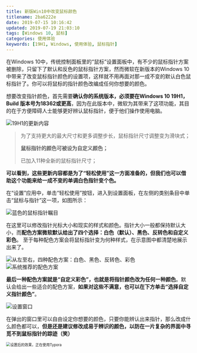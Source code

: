 ```yaml
---
title: 新版Win10中改变鼠标颜色
titlename: 2ba6222e
date: 2019-07-15 10:16:42
updated: 2019-07-19 21:03:10
tags: [Windows 10, 鼠标]
categories: 使用体验
keywords: [19H1, Windows, 使用体验, 鼠标指针]
---
```


在Windows 10中，传统控制面板里的“鼠标”设置面板中，有不少的鼠标指针方案被删除，只留下了默认和反色的鼠标指针方案，然而微软在新版本的Windows 10中带来了改变鼠标指针颜色的设置项，这样就不用再面对那一成不变的默认白色鼠标指针了。你可以将鼠标的指针颜色改编成任何你想要的颜色。<!--more-->  

想要改变指针颜色，首先需要**确认你的系统版本，必须要在Windows 10 19H1，Build 版本号为18362或更高**，因为在此版本中，微软为其带来了这项功能，其目的在于方便障碍人士能够更好辨认鼠标指针，便于他们操作使用电脑。  

![19H1的更新内容](https://i.loli.net/2019/07/15/5d2bfc6722fca48173.png)

> 为了支持更大的最大尺寸和更多调整步长，鼠标指针尺寸调整变为滑块式；  
>
> **鼠标指针的颜色可被设为自定义颜色；**  
>
> 已加入11种全新的鼠标指针尺寸；

**可以看到，这些更新内容都是为了“轻松使用”这一方面准备的，但我们也可以借助这个功能来给一成不变的单调白色指针变个色。**  

在“设置”应用中，单击“轻松使用”按钮，进入到设置面板，在左侧的类别条目中单击“鼠标与指针”这一项，如图所示：  

![蓝色的鼠标指针瞩目](https://i.loli.net/2019/07/15/5d2bfc68b796579674.png)  

在这里可以修改指针光标大小和现实的样式和颜色。指针大小一般都保持默认大小，而**配色方案微软默认给出了四个选择：白色（默认）、黑色、反转色和自定义彩色**。  至于每种配色方案会将鼠标指针变为何种样式，在示意图中都清楚地展示出来了。    

![从左至右，四种配色方案：白色、黑色、反转色、彩色](https://i.loli.net/2019/07/15/5d2bfc66a6d9e72191.png)  
![系统推荐的配色方案](https://i.loli.net/2019/07/15/5d2bfc663893e42797.png)  

**最后一种配色方案就是“自定义彩色”，也就是将指针颜色改为任何一种颜色**。默认会给出一些适合的配色方案，**如果对这些不满意，也可以在下方单击“选择自定义指针颜色”**。  

![设置窗口](https://i.loli.net/2019/07/15/5d2bfc683233a14751.png)

在弹出的窗口里可以自由设定你想要的颜色，只要你能辨认出来指针，那么改成什么颜色都可以，**但是还是建议修改成易于辨识的颜色，以防在一片复杂的界面中寻觅不到鼠标指针的踪迹（笑）**  

<img src="https://i.loli.net/2019/07/15/5d2bfc679d47874571.png" title="设置后的效果，正在使用Typora" style="zoom: 70%" />   

<style>div.post-body br {display: none}</style>

